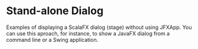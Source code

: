 Stand-alone Dialog
==================

Examples of displaying a ScalaFX dialog (stage) without using JFXApp.
You can use this aproach, for instance, to show a JavaFX dialog from a command line or a Swing application.

